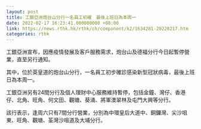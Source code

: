 ```yaml
---
layout: post
title: 工銀亞洲炮台山分行一名員工初確　最後上班日為本周一
date: 2022-02-17 16:23:41.000000000 +08:00
link: https://news.rthk.hk/rthk/ch/component/k2/1634281-20220217.htm
categories: rthk
---
```


工銀亞洲宣布，因應疫情發展及客戶服務需求，炮台山及德福分行今日起暫停營業，直至另行通知。

其中，位於英皇道的炮台山分行，一名員工初步確診感染新型冠狀病毒，最後上班日為本周一。

工銀亞洲另有24間分行及個人理財中心服務維持暫停，包括金鐘、灣仔、香港仔、北角、旺角、何文田、觀塘、葵涌、將軍澳翠林及屯門大興等分行。

該行表示，逢周六只有7間分行營業，分別為中環皇后大道中、銅鑼灣、尖沙咀東、旺角、觀塘、荃灣沙咀道及大埔分行。

